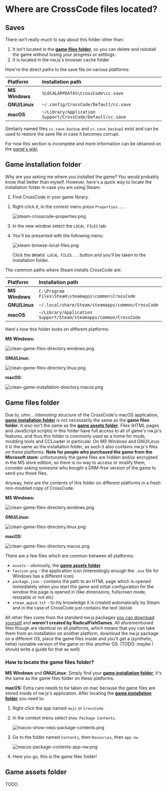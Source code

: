 # Where are CrossCode files located?

## Saves

There isn't really much to say about this folder other than:

1. It isn't located in the [**game files folder**](#game-files-folder), so you can delete and reinstall the game without losing your progress or settings.
2. It is located in the nw.js's browser cache folder.

Here're the direct paths to the save file on various platforms:

| Platform       | Installation path                                         |
| :------------- | :-------------------------------------------------------- |
| **MS Windows** | `%LOCALAPPDATA%\CrossCode\cc.save`                        |
| **GNU/Linux**  | `~/.config/CrossCode/Default/cc.save`                     |
| **macOS**      | `~/Library/Application Support/CrossCode/Default/cc.save` |

Similarly named files `cc.save.backup` and `cc.save.backup2` exist and can be used to restore the save file in case it becomes corrupt.

For now this section is incomplete and more information can be obtained on the [game's wiki](https://crosscode.gamepedia.com/Savegame).

## Game installation folder

Why are you asking me where you installed the game? You would probably know that better than myself. However, here's a quick way to locate the installation folder in case you are using Steam:

1. Find CrossCode in your game library.
2. Right-click it, in the context menu press `Properties...`.

   ![steam-crosscode-properties.png](media/steam-crosscode-properties.png)

3. In the new window select the `LOCAL FILES` tab.
4. You'll be presented with the following menu:

   ![steam-browse-local-files.png](media/steam-browse-local-files.png)

   Click the `BROWSE LOCAL FILES...` button and you'll be taken to the installation folder.

The common paths where Steam installs CrossCode are:

| Platform       | Installation path                                                |
| :------------- | :--------------------------------------------------------------- |
| **MS Windows** | `C:\Program Files\Steam\steamapps\common\CrossCode`              |
| **GNU/Linux**  | `~/.local/share/Steam/steamapps/common/CrossCode`                |
| **macOS**      | `~/Library/Application Support/Steam/steamapps/common/CrossCode` |

Here's how this folder looks on different platforms:

**MS Windows:**

![clean-game-files-directory.windows.png](media/clean-game-files-directory.windows.png)

**GNU/Linux:**

![clean-game-files-directory.linux.png](media/clean-game-files-directory.linux.png)

**macOS:**

![clean-game-installation-directory.macos.png](media/clean-game-installation-directory.macos.png)

## Game files folder

Due to, uhm... _interesting_ structure of the CrossCode's macOS application, [**game installation folder**](#game-installation-folder) is not necessarily the same as the **game files folder**. It also isn't the same as the [**game assets folder**](#game-assets-folder). Files (HTML pages and JavaScript scripts) in this folder have full access to all of game's nw.js's features, and thus this folder is commonly used as a home for mods, modding tools and CCLoader in particular. On MS Windows and GNU/Linux it is the same as the installation folder, as such it also contains nw.js's files on these platforms.
**Note for people who purchased the game from the Microsoft store**: unfortunately the game files are hidden and/or encrypted in the MS store edition, so there is no way to access or modify them, consider asking someone who bought a DRM-free version of the game to send you those files.

Anyway, here are the contents of this folder on different platforms in a fresh non-modded copy of CrossCode:

**MS Windows:**

![clean-game-files-directory.windows.png](media/clean-game-files-directory.windows.png)

**GNU/Linux:**

![clean-game-files-directory.linux.png](media/clean-game-files-directory.linux.png)

**macOS:**

![clean-game-files-directory.macos.png](media/clean-game-files-directory.macos.png)

There are a few files which are common between all platforms:

- `assets` - obviously, the [**game assets folder**](#game-assets-folder)
- `favicon.png` - the application icon (interestingly enough the `.exe` file for Windows has a different icon)
- `package.json` - contains the path to an HTML page which is opened immediately when you start the game and initial configuration for the window this page is opened in (like dimensions, fullscreen mode, resizable or not etc)
- `steam_appid.txt` - to my knowledge it is created automatically by Steam and in the case of CrossCode just contains the text `368340`

All other files come from the standard nw.js packages [you can download yourself](https://dl.nwjs.io/v0.35.5/) and **weren't created by RadicalFishGames**. All aforementioned files though are identical on all platforms, which means that you can take them from an installation on another platform, download the nw.js package on a different OS, place the game files inside and you'll get a (synthetic, hehe) runnable version of the game on this another OS. (TODO: maybe I should write a guide for that as well)

### How to locate the game files folder?

**MS Windows** and **GNU/Linux**: Simply find your [**game installation folder**](#game-installation-folder), it's the same as the game files folder on these platforms.

**macOS:** Extra care needs to be taken on mac because the game files are stored inside of nw.js's application. After locating the [**game installation folder**](#game-installation-folder) you need to:

1. Right-click the app named `nwjs` or `CrossCode`.
2. In the context menu select `Show Package Contents`.

   ![macos-show-nwjs-package-contents.png](media/macos-show-nwjs-package-contents.png)

3. Go to the folder named `Contents`, then `Resources`, then `app.nw`.

   ![macos-package-contents-app-nw.png](media/macos-package-contents-app-nw.png)

4. Here you go, this is the game files folder!

## Game assets folder

TODO

